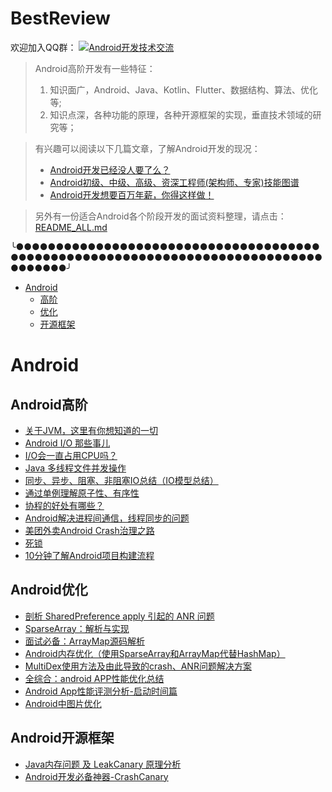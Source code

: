 # BestReview

欢迎加入QQ群：
<a target="_blank" href="//shang.qq.com/wpa/qunwpa?idkey=5867e988b85eecbb8c50bedab9810624fc017ce71098ae9394e7c935a4125281"><img border="0" src="http://pub.idqqimg.com/wpa/images/group.png" alt="Android开发技术交流" title="Android开发技术交流"></a>

> Android高阶开发有一些特征：  
> 1. 知识面广，Android、Java、Kotlin、Flutter、数据结构、算法、优化等;
> 2. 知识点深，各种功能的原理，各种开源框架的实现，垂直技术领域的研究等；

> 有兴趣可以阅读以下几篇文章，了解Android开发的现况：
> - [Android开发已经没人要了么？](https://blog.csdn.net/ddnosh/article/details/105193667)  
> - [Android初级、中级、高级、资深工程师(架构师、专家)技能图谱](https://blog.csdn.net/ddnosh/article/details/108172983)  
> - [Android开发想要百万年薪，你得这样做！](https://blog.csdn.net/ddnosh/article/details/105193480)  

> 另外有一份适合Android各个阶段开发的面试资料整理，请点击：[README_ALL.md](https://github.com/ddnosh/BestReview/blob/master/README_ALL.md)  

╰●●●●●●●●●●●●●●●●●●●●●●●●●●●●●●●●●●●●●●●●●●●●●●●●●●●●●●●●●●●●●●●●●●●●●●●●●●●●●●●●●●●●╯


- [Android](#Android)
  - [高阶](#Android高阶)
  - [优化](#Android优化)
  - [开源框架](#Android开源框架)
  
# Android
## Android高阶
- [关于JVM，这里有你想知道的一切](https://blog.csdn.net/ddnosh/article/details/108256587)  
- [Android I/O 那些事儿](https://isuperqiang.cn/post/android-io-na-xie-shi-er/)  
- [I/O会一直占用CPU吗？](https://www.zhihu.com/question/27734728)  
- [Java 多线程文件并发操作](https://www.jianshu.com/p/89cad15fff31)  
- [同步、异步、阻塞、非阻塞IO总结（IO模型总结）](https://blog.csdn.net/qq_36573828/article/details/89149057)  
- [通过单例理解原子性、有序性](https://mp.weixin.qq.com/s/zn8e7nKUPXq4G4CzyE7rPA)  
- [协程的好处有哪些？](https://www.zhihu.com/question/20511233/answer/24260355)  
- [Android解决进程间通信，线程同步的问题](https://blog.csdn.net/zy_style/article/details/53913795)  
- [美团外卖Android Crash治理之路](https://tech.meituan.com/2018/06/14/waimai-android-crash.html)  
- [死锁](https://www.cnblogs.com/myworld7/p/12230010.html)  
- [10分钟了解Android项目构建流程](https://juejin.im/post/6844903555795517453)  

## Android优化
- [剖析 SharedPreference apply 引起的 ANR 问题](https://www.jianshu.com/p/9ae0f6842689)  
- [SparseArray：解析与实现](https://segmentfault.com/a/1190000017920239)  
- [面试必备：ArrayMap源码解析](https://www.jianshu.com/p/1fb660978b14)  
- [Android内存优化（使用SparseArray和ArrayMap代替HashMap）](https://blog.csdn.net/u010687392/article/details/47809295)  
- [MultiDex使用方法及由此导致的crash、ANR问题解决方案](https://blog.csdn.net/zhuobattle/article/details/52958364)   
- [全综合：android APP性能优化总结](https://www.jianshu.com/p/d71b51a0e29f)  
- [Android App性能评测分析-启动时间篇](https://www.jianshu.com/p/fe81e4b4c5ba)  
- [Android中图片优化](https://www.jianshu.com/p/e0d1f15184f3)  

## Android开源框架
- [Java内存问题 及 LeakCanary 原理分析](https://juejin.im/post/6844903583129796622)  
- [Android开发必备神器-CrashCanary](https://blog.csdn.net/BigBoySunshine/article/details/106645979)  

